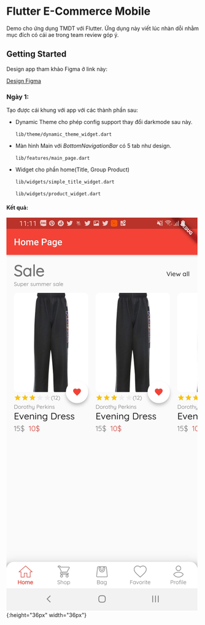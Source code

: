 # Flutter E-Commerce Mobile

Demo cho ứng dụng TMDT với Flutter. Ứng dụng này viết lúc nhàn dỗi nhằm mục đích có cái ae trong team review góp ý.

## Getting Started
Design app tham khảo Figma ở link này:

[Design Figma](https://www.figma.com/file/RP12HfFdgvuitYP6lz8X3h/E-commerce-Application-by-Fively-%2F-Light-Version-(Copy)?node-id=91%3A274&viewport=1266%2C-486%2C1.3325926065444946 
)
### Ngày 1:
Tạo được cái khung với app với các thành phần sau:

- Dynamic Theme cho phép config support thay đổi darkmode sau này.
    
    `lib/theme/dynamic_theme_widget.dart`
    
- Màn hình Main với _BottomNavigationBar_ có 5 tab như design.

    `lib/features/main_page.dart`
    
    
- Widget cho phần home(Title, Group Product)

    `lib/widgets/simple_title_widget.dart`
    
    `lib/widgets/product_widget.dart`
    
#### Kết quả:
![](./demo/day1_home.jpg){:height="36px" width="36px"}